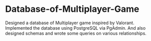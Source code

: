 # Database-of-Multiplayer-Game
Designed a database of Multiplayer game inspired by Valorant. Implemented the database using PostgreSQL via PgAdmin. And also designed schemas and wrote some queries on various relationships.
